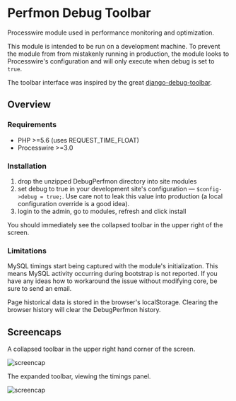 # Perfmon Debug Toolbar

Processwire module used in performance monitoring and optimization.

This module is intended to be run on a development machine. To prevent the module from  from mistakenly running in production, the module looks to Processwire's configuration and will only execute when debug is set to `true`.

The toolbar interface was inspired by the great [django-debug-toolbar](https://github.com/django-debug-toolbar/django-debug-toolbar).

## Overview

### Requirements

* PHP >=5.6 (uses REQUEST\_TIME\_FLOAT)
* Processwire >=3.0 

### Installation

1. drop the unzipped DebugPerfmon directory into site modules
2. set debug to true in your development site's configuration — `$config->debug = true;`. Use care not to leak this value into production (a local configuration override is a good idea).
2. login to the admin, go to modules, refresh and click install

You should immediately see the collapsed toolbar in the upper right of the screen.

### Limitations

MySQL timings start being captured with the module's initialization. This means MySQL activity occurring during bootstrap is not reported. If you have any ideas how to workaround the issue without modifying core, be sure to send an email.

Page historical data is stored in the browser's localStorage. Clearing the browser history will clear the DebugPerfmon history.

## Screencaps

A collapsed toolbar in the upper right hand corner of the screen.

![screencap](https://www.keene.edu/assets/images/1515012246422/original/)

The expanded toolbar, viewing the timings panel.

![screencap](https://www.keene.edu/assets/images/1515012273090/original/)
